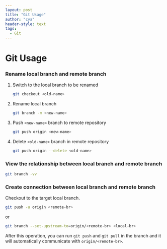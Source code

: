 ```yaml
---
layout: post
title: "Git Usage"
author: "cya"
header-style: text
tags:
  - Git
---
```


# Git Usage

### Rename local branch and remote branch

1. Switch to the local branch to be renamed

   ```bash
   git checkout <old-name>
   ```

2. Rename local branch

   ```bash
   git branch -m <new-name>
   ```

3. Push `<new-name>` branch to remote repository

   ```bash
   git push origin <new-name>
   ```

4. Delete `<old-name>` branch in remote repository

   ```bash
   git push origin --delete <old-name>
   ```

### View the relationship between local branch and remote branch

```bash
git branch -vv
```

### Create connection between local branch and remote branch

Checkout to the target local branch.

```bash
git push -u origin <remote-br>
```

or

```bash
git branch --set-upstream-to=origin/<remote-br> <local-br>
```

After this operation, you can run `git push` and `git pull` in the branch and it will automatically communicate with `origin/<remote-br>`.